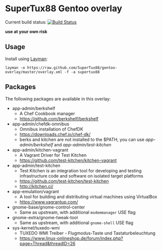 # SuperTux88 Gentoo overlay

Current build status: [![Build Status](https://travis-ci.org/SuperTux88/gentoo-overlay.svg?branch=master)](https://travis-ci.org/SuperTux88/gentoo-overlay)

**use at your own risk**

## Usage

Install using [Layman](https://wiki.gentoo.org/wiki/Layman):

```
layman -o https://raw.github.com/SuperTux88/gentoo-overlay/master/overlay.xml -f -a supertux88
```

## Packages

The following packages are available in this overlay:

* app-admin/berkshelf
  * A Chef Cookbook manager
  * https://github.com/berkshelf/berkshelf
* app-admin/chefdk-omnibus
  * Omnibus installation of ChefDK
  * https://downloads.chef.io/chef-dk/
  * berks and kitchen are not installed to the $PATH, you can use *app-admin/berkshelf* and *app-admin/test-kitchen*
* app-admin/kitchen-vagrant
  * A Vagrant Driver for Test Kitchen
  * https://github.com/test-kitchen/kitchen-vagrant
* app-admin/test-kitchen
  * Test Kitchen is an integration tool for developing and testing infrastructure code and software on isolated target platforms
  * https://github.com/test-kitchen/test-kitchen
  * http://kitchen.ci/
* app-emulation/vagrant
  * A tool for building and distributing virtual machines using VirtualBox
  * https://www.vagrantup.com/
* gnome-base/gnome-control-center
  * Same as upstream, with additional `modemmanager` USE flag
* gnome-extra/gnome-tweak-tool
  * Same as upstream, with additional `gnome-shell` USE flag
* sys-kernel/tuxedo-wmi
  * TUXEDO WMI Treiber - Flugmodus-Taste und Tastaturbeleuchtung
  * https://www.linux-onlineshop.de/forum/index.php?page=Thread&threadID=26

